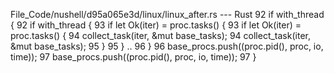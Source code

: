 File_Code/nushell/d95a065e3d/linux/linux_after.rs --- Rust
92             if with_thread {                                                                                                                              92             if with_thread {
93                 if let Ok(iter) = proc.tasks() {                                                                                                          93                 if let Ok(iter) = proc.tasks() {
94                     collect_task(iter, &mut base_tasks);                                                                                                  94                     collect_task(iter, &mut base_tasks);
95                 }                                                                                                                                         95                 }
..                                                                                                                                                           96             }
96                 base_procs.push((proc.pid(), proc, io, time));                                                                                            97             base_procs.push((proc.pid(), proc, io, time));
97             }                                                                                                                                                

